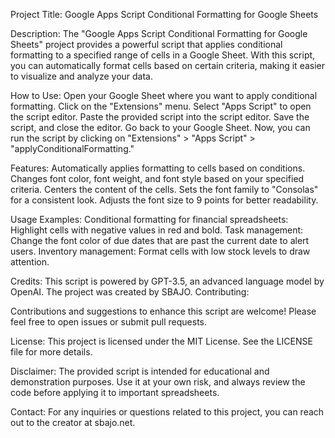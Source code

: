 Project Title: Google Apps Script Conditional Formatting for Google Sheets

Description:
The "Google Apps Script Conditional Formatting for Google Sheets" project provides a powerful script that applies conditional formatting to a specified range of cells in a Google Sheet. With this script, you can automatically format cells based on certain criteria, making it easier to visualize and analyze your data.

How to Use:
Open your Google Sheet where you want to apply conditional formatting.
Click on the "Extensions" menu.
Select "Apps Script" to open the script editor.
Paste the provided script into the script editor.
Save the script, and close the editor.
Go back to your Google Sheet.
Now, you can run the script by clicking on "Extensions" > "Apps Script" > "applyConditionalFormatting."

Features:
Automatically applies formatting to cells based on conditions.
Changes font color, font weight, and font style based on your specified criteria.
Centers the content of the cells.
Sets the font family to "Consolas" for a consistent look.
Adjusts the font size to 9 points for better readability.

Usage Examples:
Conditional formatting for financial spreadsheets: Highlight cells with negative values in red and bold.
Task management: Change the font color of due dates that are past the current date to alert users.
Inventory management: Format cells with low stock levels to draw attention.

Credits:
This script is powered by GPT-3.5, an advanced language model by OpenAI.
The project was created by SBAJO.
Contributing:

Contributions and suggestions to enhance this script are welcome! Please feel free to open issues or submit pull requests.

License:
This project is licensed under the MIT License. See the LICENSE file for more details.

Disclaimer:
The provided script is intended for educational and demonstration purposes. Use it at your own risk, and always review the code before applying it to important spreadsheets.

Contact:
For any inquiries or questions related to this project, you can reach out to the creator at sbajo.net.
